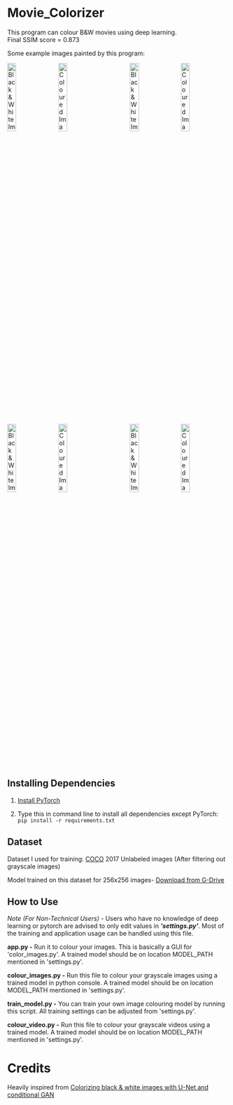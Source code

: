 # Movie_Colorizer

This program can colour B&W movies using deep learning.  
Final SSIM score = 0.873

Some example images painted by this program:

<img src="https://i.ibb.co/NLXP0ZQ/gray.jpg" alt="Black & White Image 1" width="20%"/> &nbsp;&nbsp;&nbsp;<img src="https://i.ibb.co/S35NVN0/coloured.jpg" alt="Coloured Image 1" width="20%"/> &nbsp;&nbsp;&nbsp;&nbsp;&nbsp;&nbsp;&nbsp;&nbsp;&nbsp;&nbsp;&nbsp;&nbsp;&nbsp;&nbsp;&nbsp;<img src="https://i.ibb.co/VmwcQxB/gray2.jpg" alt="Black & White Image 2" width="20%"/> &nbsp;&nbsp;&nbsp;<img src="https://i.ibb.co/SX1Wgvw/coloured2.jpg" alt="Coloured Image 2" width="20%"/>

<br/>

<img src="https://i.ibb.co/LdxHxjd/gray3.jpg" alt="Black & White Image 3" width="20%"/> &nbsp;&nbsp;&nbsp;<img src="https://i.ibb.co/QNCBhjp/coloured3.jpg" alt="Coloured Image 3" width="20%"/> &nbsp;&nbsp;&nbsp;&nbsp;&nbsp;&nbsp;&nbsp;&nbsp;&nbsp;&nbsp;&nbsp;&nbsp;&nbsp;&nbsp;&nbsp;<img src="https://i.ibb.co/jT87x1K/gray4.jpg" alt="Black & White Image 4" width="20%"/> &nbsp;&nbsp;&nbsp;<img src="https://i.ibb.co/p4Wh5bn/coloured4.jpg" alt="Coloured Image 4" width="20%"/>

## Installing Dependencies

1. [Install PyTorch](https://pytorch.org/get-started/locally/)

2. Type this in command line to install all dependencies except PyTorch:  
```pip install -r requirements.txt```

## Dataset

Dataset I used for training: [COCO](https://cocodataset.org/#download) 2017 Unlabeled images (After filtering out grayscale images)

Model trained on this dataset for 256x256 images- [Download from G-Drive](https://drive.google.com/file/d/1ejIH8i-jUlci_v9p71nGfp9A76SvtzgJ/view?usp=sharing)

## How to Use

*Note (For Non-Technical Users) -* Users who have no knowledge of deep learning or pytorch are advised to only edit values in ***'settings.py'***. Most of the training and application usage can be handled using this file.

**app.py -** Run it to colour your images. This is basically a GUI for 'color_images.py'. A trained model should be on location MODEL_PATH mentioned in 'settings.py'.

**colour_images.py -** Run this file to colour your grayscale images using a trained model in python console. A trained model should be on location MODEL_PATH mentioned in 'settings.py'.

**train_model.py -** You can train your own image colouring model by running this script. All training settings can be adjusted from 'settings.py'.

**colour_video.py -** Run this file to colour your grayscale videos using a trained model. A trained model should be on location MODEL_PATH mentioned in 'settings.py'.

# Credits

Heavily inspired from [Colorizing black & white images with U-Net and conditional GAN](https://towardsdatascience.com/colorizing-black-white-images-with-u-net-and-conditional-gan-a-tutorial-81b2df111cd8)
